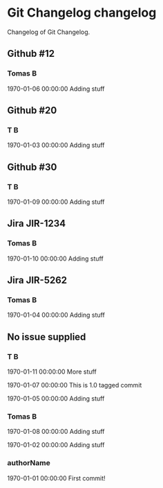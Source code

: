 # Git Changelog changelog

Changelog of Git Changelog.

## Github #12
### Tomas B
1970-01-06 00:00:00
Adding stuff


## Github #20
### T B
1970-01-03 00:00:00
Adding stuff


## Github #30
### T B
1970-01-09 00:00:00
Adding stuff


## Jira JIR-1234
### Tomas B
1970-01-10 00:00:00
Adding stuff


## Jira JIR-5262
### Tomas B
1970-01-04 00:00:00
Adding stuff


## No issue supplied 
### T B
1970-01-11 00:00:00
More stuff

1970-01-07 00:00:00
This is 1.0 tagged commit

1970-01-05 00:00:00
Adding stuff


### Tomas B
1970-01-08 00:00:00
Adding stuff

1970-01-02 00:00:00
Adding stuff


### authorName
1970-01-01 00:00:00
First commit!